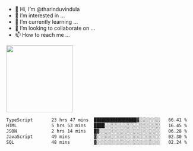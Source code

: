 - 👋 Hi, I’m @tharinduvindula
- 👀 I’m interested in ...
- 🌱 I’m currently learning ...
- 💞️ I’m looking to collaborate on ...
- 📫 How to reach me ...

<!---
tharinduvindula/tharinduvindula is a ✨ special ✨ repository because its `README.md` (this file) appears on your GitHub profile.
You can click the Preview link to take a look at your changes.
--->

<img height="180em" src="https://github-readme-stats.vercel.app/api?username=tharinduvindula&show_icons=true&hide_border=false&&count_private=true&include_all_commits=true" />


<!--START_SECTION:waka-->

```txt
TypeScript       23 hrs 47 mins  ████████████████▓░░░░░░░░   66.41 %
HTML             5 hrs 53 mins   ████░░░░░░░░░░░░░░░░░░░░░   16.45 %
JSON             2 hrs 14 mins   █▓░░░░░░░░░░░░░░░░░░░░░░░   06.28 %
JavaScript       49 mins         ▓░░░░░░░░░░░░░░░░░░░░░░░░   02.30 %
SQL              48 mins         ▓░░░░░░░░░░░░░░░░░░░░░░░░   02.24 %
```

<!--END_SECTION:waka-->
